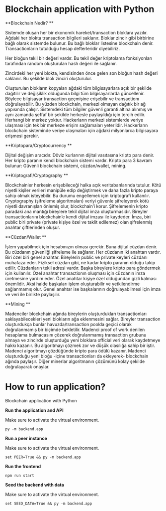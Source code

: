 # Blockchain application with Python

**Blockchain Nedir? **

Sistemde oluşan her bir ekonomik hareket/transaction bloklara yazılır. Ağdaki her blokta transaction bilgileri saklanır. Bloklar zincir gibi birbirine bağlı olarak sistemde bulunur. Bu bağlı bloklar listesine blockchain denir. Transactionların tutulduğu hesap defterleridir diyebiliriz.   

Her bloğun tekil bir değeri vardır. Bu tekil değer kriptolama fonksiyonları tarafından random oluşturulan hash değeri ile sağlanır.  

Zincirdeki her yeni blokta, kendisinden önce gelen son bloğun hash değeri saklanır. Bu şekilde blok zinciri oluşturulur. 

Oluşturulan blokların kopyaları ağdaki tüm bilgisayarlara açık bir şekilde dağıtılır ve değişiklik olduğunda bilgi tüm bilgisayarlarda güncellenir. Böylece bilgisayar transaction geçmişine erişebilir ve transactionı doğrulayabilir. Bu yüzden blockchain, merkezi olmayan dağıtık bir ağ yapısında çalışır. Sistemdeki tüm bilgiler güvenli garanti altına alınmış ve aynı zamanda şeffaf bir şekilde herkesle paylaşıldığı için tercih edilir. Herhangi bir merkez yoktur. Hackerların merkezi sistemlerde veriye ulaşması için tek bir merkeze erişim sağlamaları yeterlidir. Hackerların blockchain sisteminde veriye ulaşmaları için ağdaki milyonlarca bilgisayara erişmesi gerekir.  

**Kriptopara/Cryptocurrency **

Dijital değişim aracıdır. Döviz kurlarının dijital vasıtasına kripto para denir. Her kripto paranın kendi blockchain sistemi vardır. Kripto para 3 kavram bulunur: Güvenli blockchain sistemi, cüzdan/wallet, mining.    

**Kriptografi/Cryptography **

Blockchainler herkesin erişebileceği halka açık veritabanlarında tutulur. Kötü niyetli kişiler verileri manipüle edip değiştirmek ve daha fazla kripto paraya sahip olmak isteyebilir. Bu durumu engellemek için kriptografi kullanılır. Cryptography (şifreleme algoritmaları) veriyi güvenle şifreleyerek kötü niyetli davranışları önlemiş olur, blockchain’i korur. Şifrelemenin kripto paradaki ana mantığı bireylere tekil dijital imza oluşturmasıdır. Bireyler transactionlarını blockchain’e kendi dijital imzası ile kaydeder. İmza, biri public biri private (private kişiye özel ve taklit edilemez) olan şifrelenmiş anahtar çiftlerinden oluşur. 

**Cüzdan/Wallet **

İşlem yapabilmek için hesabınızın olması gerekir. Buna dijital cüzdan denir. Bu cüzdanın güvenliği şifreleme ile sağlanır. Her cüzdanın iki anahtarı vardır. Biri özel biri genel anahtar. Bireylerin public ve private keyleri cüzdanı muhafaza eder. Fiziksel cüzdan gibi, ne kadar kripto paranın olduğu takip edilir. Cüzdanların tekil adresi vardır. Başka bireylere kripto para göndermek için kullanılır. Özel anahtar transactionın oluşması için cüzdanın imza üretmesine yardım eder. Özel anahtar kişiye özel olduğundan gizli kalması önemlidir. Aksi halde başkaları işlem oluşturabilir ve yetkilendirme sağlanmamış olur. Genel anahtar ise başkalarının doğrulayabilmesi için imza ve veri ile birlikte paylaşılır.  

**Mining **

Madenciler blockchain ağında bireylerin oluşturdukları transactionları saklayabilecekleri yeni blokların ağa eklenmesini sağlar. Bireyler transaction oluşturdukça bunlar havuzda/transaction poolda geçici olarak doğrulanmamış bir biçimde bekletilir. Madenci proof of work denilen hesaplama bulmacasını çözerek doğrulanmamış transaction grubunu almaya ve zincirde oluşturduğu yeni bloklara official veri olarak kaydetmeye hakkı kazanır. Bu algoritmayı çözmek zor ve düşük olasılığa sahip bir iştir. Madenci algoritmayı çözdüğünde kripto para ödülü kazanır. Madenci oluşturduğu yeni bloğu -içine transactionları da ekleyerek- blockchain ağında paylaşır. Diğer minerlar algoritmanın çözümünü kolay şekilde doğrulayarak onaylar. 

# How to run application?
Blockchain application with Python

**Run the application and API**

Make sure to activate the virtual environment.

```
py -m backend.app
```

**Run a peer instance**

Make sure to activate the virtual environment.

```
set PEER=True && py -m backend.app
```

**Run the frontend**

```
npm run start
```

**Seed the backend with data**

Make sure to activate the virtual environment.

```
set SEED_DATA=True && py -m backend.app
```